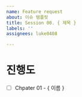```yaml
---
name: Feature request
about: 이슈 템플릿
title: Session 00. { 제목 }
labels: ''
assignees: luke0408

---
```


# 진행도
- [ ] Chpater 01 - { 이름 }
